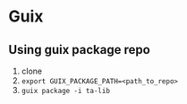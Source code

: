 # Guix

## Using guix package repo
1. clone
2. `export GUIX_PACKAGE_PATH=<path_to_repo>`
3. `guix package -i ta-lib`
